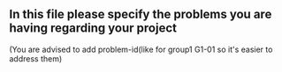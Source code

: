 ## In this file please specify the problems you are having regarding your project
(You are advised to add problem-id(like for group1 G1-01 so it's easier to address them)
